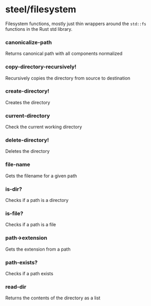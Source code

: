 # steel/filesystem
Filesystem functions, mostly just thin wrappers around the `std::fs` functions in
the Rust std library.
### **canonicalize-path**
Returns canonical path with all components normalized
### **copy-directory-recursively!**
Recursively copies the directory from source to destination
### **create-directory!**
Creates the directory
### **current-directory**
Check the current working directory
### **delete-directory!**
Deletes the directory
### **file-name**
Gets the filename for a given path
### **is-dir?**
Checks if a path is a directory
### **is-file?**
Checks if a path is a file
### **path->extension**
Gets the extension from a path
### **path-exists?**
Checks if a path exists
### **read-dir**
Returns the contents of the directory as a list
